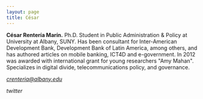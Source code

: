 ```yaml
---
layout: page
title: César
---
```

**César Rentería Marín.** Ph.D. Student in Public Administration & Policy at University at Albany, SUNY. Has been consultant for Inter-American Development Bank, Development Bank of Latin America, among others, and has authored articles on mobile banking, ICT4D and e-government. In 2012 was awarded with international grant for young researchers "Amy Mahan". Specializes in digital divide, telecommunications policy, and governance.

<i class="fab fa-twitter">crenteria@albany.edu</i>

<i class="fab fa-twitter">twitter</i>
